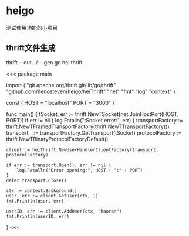 # heigo
测试使用功能的小项目

## thrift文件生成
thrift --out ../  --gen go hei.thrift


<<<
package main

import (
	"git.apache.org/thrift.git/lib/go/thrift"
	"github.com/henosteven/heigo/heiThrift"
	"net"
	"fmt"
	"log"
	"context"
)

const (
	HOST = "localhost"
	PORT = "3000"
)

func main()  {
	tSocket, err := thrift.NewTSocket(net.JoinHostPort(HOST, PORT))
	if err != nil {
		log.Fatalln("tSocket error:", err)
	}
	transportFactory := thrift.NewTFramedTransportFactory(thrift.NewTTransportFactory())
	transport, _:= transportFactory.GetTransport(tSocket)
	protocolFactory := thrift.NewTBinaryProtocolFactoryDefault()

	client := heiThrift.NewUserHandlerClientFactory(transport, protocolFactory)

	if err := transport.Open(); err != nil {
		log.Fatalln("Error opening:", HOST + ":" + PORT)
	}
	defer transport.Close()

	ctx := context.Background()
	user, err := client.GetUser(ctx, 1)
	fmt.Println(user, err)

	userID, err := client.AddUser(ctx, "haoran")
	fmt.Println(userID, err)
}
<<<